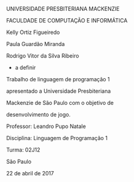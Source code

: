 UNIVERSIDADE PRESBITERIANA MACKENZIE

FACULDADE DE COMPUTAÇÃO E INFORMÁTICA

Kelly Ortiz Figueiredo

Paula Guardão Miranda

Rodrigo Vitor da Silva Ribeiro

- a definir

Trabalho de linguagem de programação 1

apresentado a Universidade Presbiteriana 

Mackenzie de São Paulo com o objetivo de 

desenvolvimento de jogo.

Professor: Leandro Pupo Natale

Disciplina: Linguagem de Programação 1

Turma: 02J12

São Paulo

22 de abril de 2017
